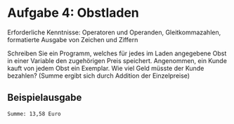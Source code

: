 # Aufgabe 4: Obstladen

Erforderliche Kenntnisse: Operatoren und Operanden, Gleitkommazahlen, formatierte Ausgabe von Zeichen und Ziffern

Schreiben Sie ein Programm, welches für jedes im Laden angegebene Obst in einer Variable den zugehörigen Preis speichert. Angenommen, ein Kunde kauft von jedem Obst ein Exemplar. Wie viel Geld müsste der Kunde bezahlen?
(Summe ergibt sich durch Addition der Einzelpreise)

## Beispielausgabe

```clike
Summe: 13,58 Euro
```

